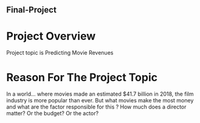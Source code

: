 ## Final-Project

# Project Overview

Project topic is Predicting Movie Revenues

# Reason For The Project Topic

In a world… where movies made an estimated $41.7 billion in 2018, the film industry is more popular than ever. But what movies make the most money and what are the factor responsible for this ?
How much does a director matter? Or the budget? Or the actor?
